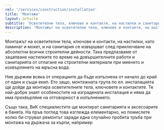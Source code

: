 ```yaml
---
rel: '/services/construction/installation'
title: 'Монтажи'
layout: article
subtitle: 'Осветителни тела, ключове и контакти, на настилки и санитария'
description: 'Монтажът на осветителни тела, ключове и контакти, на настилки, като ламинат и мокет, и на санитария се извършват след приключване на абсолютни всички строителни дейности.'
---
```

Монтажът на осветителни тела, ключове и контакти, на настилки, като ламинат и мокет, и на санитария се извършват след приключване на абсолютни всички строителни дейности. Така предпазваме от зацапване настилките по време на довършителните работи и санитарията от отлагане на строителни материали при миенето и изхвърлянето на мръсна вода.

Ние държим всяка от операциите да бъде изпълнена от начало до край от един и същи екип. Ето защо, монтажната група по ел. инсталацията ще дойде да монтира осветителните тела, ключовете и контактите. Те най-добре знаят особеностите на изградената инсталация и няма да има прехвърляне на отговорност в изпълнението.

Също така, ВиК специалистите ще монтират санитарията и аксесоарите в банята. На пръв поглед това изглежда елементарно, но помислете колко би струвал ремонтът заради една случайно пробита тръба при монтажа на държача за кърпи, например 